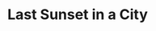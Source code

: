 ---
title: "Last Sunset in a City"
image: "sunsetblr.png"
year: 2024
content: Acrylic on paper.
order: 1
---